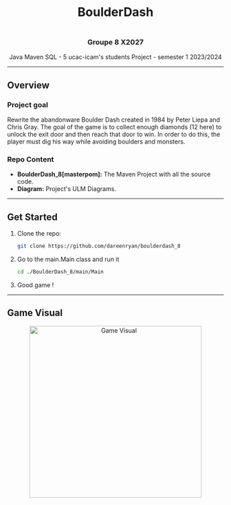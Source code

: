 <h1 align="center"></br>BoulderDash</h1>
<h3 align="center"></br>Groupe 8 X2027</h3>
<p align="center">
  Java Maven SQL - 5 ucac-icam's students Project - semester 1 2023/2024
</p>


---
## Overview
### Project goal
Rewrite the abandonware Boulder Dash created in 1984 by Peter Liepa and Chris Gray.
The goal of the game is to collect enough diamonds (12 here) to unlock the exit door and then reach that door to win. In order to do this, the player must dig his way while avoiding boulders and monsters.

### Repo Content
* **BoulderDash_8[masterpom]:** The Maven Project with all the source code.
* **Diagram:** Project's ULM Diagrams.


---
## Get Started
1. Clone the repo:
    ```sh
    git clone https://github.com/dareenryan/boulderdash_8
    ```
2. Go to the main.Main class and run it
    ```sh
    cd ./BoulderDash_8/main/Main
    ```
3. Good game !

---
## Game Visual
<p align="center">
  <img src="https://th.bing.com/th?id=OIP.Dmitddkwy4wfuoic-3ifqgD6D6&w=250&h=250&c=8&rs=1&qlt=90&o=6&dpr=1.6&pid=3.1&rm=2" alt="Game Visual" width="400">
</p>
